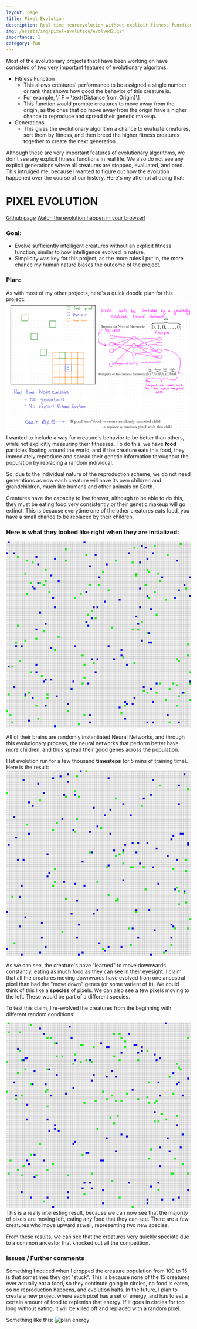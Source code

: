 ```yaml
---
layout: page
title: Pixel Evolution
description: Real time neuroevolution without explicit fitness functions or generations
img: /assets/img/pixel-evolution/evolved2.gif
importance: 1
category: fun
---
```


Most of the evolutionary projects that I have been working on have consisted of two very important features of evolutionary algoritms:
* Fitness Function
  * This allows creatures' performance to be assigned a single number or rank that shows how good the behavior of this creature is.
  * For example, \\[ F = \text{Distance from Origin}\\]
  * This function would promote creatures to move away from the origin, as the ones that do move away from the origin have a higher chance to reproduce and spread their genetic makeup.
* Generations
  * This gives the evolutionary algorithm a chance to evaluate creatures, sort them by fitness, and then breed the higher fitness creatures together to create the next generation.

Although these are very important features of evolutionary algorithms, we don't see any explicit fitness functions in real life. We also do not see any explicit generations where all creatures are stopped, evaluated, and bred. This intruiged me, because I wanted to figure out how the evolution happened over the course of our history. 
Here's my attempt at doing that:

# PIXEL EVOLUTION
[Github page](https://github.com/ryanboldi/Pixel-Evolution)
[Watch the evolution happen in your browser!](https://ryanboldi.github.io/Pixel-Evolution/)

### Goal:
* Evolve sufficiently intelligent creatures without an explicit fitness function, similar to how intelligence evolved in nature.
* Simplicity was key for this project, as the more rules I put in, the more chance my human nature biases the outcome of the project.

### Plan:
As with most of my other projects, here's a quick doodle plan for this project:
<img src='/img/pixel-evolution/plan.png' alt="plan" width="800"/>
I wanted to include a way for creature's behavior to be better than others, while not explicitly measuring their fitnesses. To do this, we have **food** particles floating around the world, and if the creature eats this food, they immediately reproduce and spread their genetic information throughout the population by replacing a random individual.

So, due to the individual nature of the reproduction scheme, we do not need generations as now each creature will have its own children and grandchildren, much like humans and other animals on Earth.

Creatures have the capacity to live forever, although to be able to do this, they must be eating food very consistently or their genetic makeup will go extinct. This is because everytime one of the other creatures eats food, you have a small chance to be replaced by their children. 

### Here is what they looked like right when they are initialized:
 ![random pixels](/assets/img/pixel-evolution/random1.gif)

 All of their brains are randomly instantiated Neural Networks, and through this evolutionary process, the neural networks that perform better have more children, and thus spread their good genes across the population.

I let evolution run for a few thousand **timesteps** (or 5 mins of training time). Here is the result:
 ![evolved pixels](/assets/img/pixel-evolution/evolved2.gif)

 As we can see, the creature's have "learned" to move downwards constantly, eating as much food as they can see in their eyesight. I claim that all the creatures moving downwards have evolved from one ancestral pixel than had the "move down" genes (or some varient of it). We could think of this like a **species** of pixels. We can also see a few pixels moving to the left. These would be part of a different species.

To test this claim, I re-evolved the creatures from the beginning with different random conditions:

 ![evolved pixels 2](/assets/img/pixel-evolution/evolved1.gif)
This is a really interesting result, because we can now see that the majority of pixels are moving left, eating any food that they can see. There are a few creatures who move upward aswell, representing two new species.

From these results, we can see that the creatures very quickly speciate due to a common ancestor that knocked out all the competition. 


### Issues / Further comments
Something I noticed when I dropped the creature population from 100 to 15 is that sometimes they get "stuck". This is because none of the 15 creatures ever actually eat a food, so they continute going in circles, no food is eaten, so no reproduction happens, and evolution halts. 
In the future, I plan to create a new project where each pixel has a set of energy, and has to eat a certain amount of food to replenish that energy. If it goes in circles for too long without eating, it will be killed off and replaced with a random pixel.

Something like this:
<img src='/img/pixel-evolution/plan-energy.png' alt="plan energy" width="800"/>